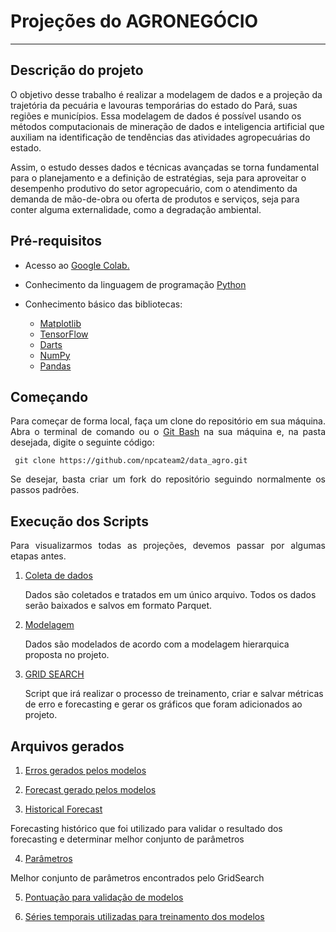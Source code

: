 # Projeções do AGRONEGÓCIO

<hr>

## Descrição do projeto

<p align="justify">

O objetivo desse trabalho é realizar a modelagem de dados e a projeção da trajetória da pecuária e lavouras temporárias do estado do Pará, suas regiões e municípios. Essa modelagem de dados é possível usando os métodos computacionais de mineração de dados e inteligencia artificial que auxiliam na identificação de tendências das atividades agropecuárias do estado. 

Assim, o estudo desses dados e técnicas avançadas se torna fundamental para o planejamento e a definição de estratégias, seja para aproveitar o desempenho produtivo do setor agropecuário, com o atendimento da demanda de mão-de-obra ou oferta de produtos e serviços, seja para conter alguma externalidade, como a degradação ambiental.
</p>

## Pré-requisitos

- Acesso ao <a href="https://colab.research.google.com/">Google Colab.</a>
- Conhecimento da linguagem de programação <a href="https://www.python.org/">Python</a>

- Conhecimento básico das bibliotecas:
  - <a href="https://matplotlib.org/">Matplotlib</a>
  - <a href="https://www.tensorflow.org/">TensorFlow</a>
  - <a href="https://unit8co.github.io/darts/">Darts</a>
  - <a href="https://numpy.org/">NumPy</a>
  - <a href="https://pandas.pydata.org/">Pandas</a>

## Começando

<p align="justify">
Para começar de forma local, faça um clone do repositório em sua máquina. <br>
Abra o terminal de comando ou o <a href="https://git-scm.com/">Git Bash</a> na sua máquina e, na pasta desejada, digite o seguinte código:
    <pre><code class="html"> git clone https://github.com/npcateam2/data_agro.git</code></pre>
</p>

<p align="justify">
Se desejar, basta criar um fork do repositório seguindo normalmente os passos padrões.</p>

## Execução dos Scripts

<p align="justify">
Para visualizarmos todas as projeções, devemos passar por algumas etapas antes.

1. [Coleta de dados](https://github.com/npcateam2/data_agro/blob/674f8870ca4f8958f660ada9e4c7f6459cfdd4fe/Colab%20Notebooks/ETL/PIPELINE_FULL.ipynb)
    
    Dados são coletados e tratados em um único arquivo. Todos os dados serão baixados e salvos em formato Parquet.

2. [Modelagem](https://github.com/npcateam2/data_agro/blob/674f8870ca4f8958f660ada9e4c7f6459cfdd4fe/Colab%20Notebooks/modelos/modelagem.ipynb)

   Dados são modelados de acordo com a modelagem hierarquica proposta no projeto.

3. [GRID SEARCH](https://github.com/npcateam2/data_agro/blob/674f8870ca4f8958f660ada9e4c7f6459cfdd4fe/Colab%20Notebooks/modelos/grid_search.ipynb)

   Script que irá realizar o processo de treinamento, criar e salvar métricas de erro e forecasting e gerar os gráficos que foram adicionados ao projeto.
   
## Arquivos gerados

1. [Erros gerados pelos modelos](https://github.com/npcateam2/data_agro/tree/main/Dados/standarized/erros)

2. [Forecast gerado pelos modelos](https://github.com/npcateam2/data_agro/tree/main/Dados/standarized/forecast_ts)

3. [Historical Forecast](https://github.com/npcateam2/data_agro/tree/main/Dados/standarized/historical_forecast)

  Forecasting histórico que foi utilizado para validar o resultado dos forecasting e determinar melhor conjunto de parâmetros
  
4. [Parâmetros](https://github.com/npcateam2/data_agro/tree/main/Dados/standarized/parametros)
  
  Melhor conjunto de parâmetros encontrados pelo GridSearch
  
5. [Pontuação para validação de modelos](https://github.com/npcateam2/data_agro/tree/main/Dados/standarized/score)
  
6. [Séries temporais utilizadas para treinamento dos modelos](https://github.com/npcateam2/data_agro/tree/main/Dados/standarized/time_series)
